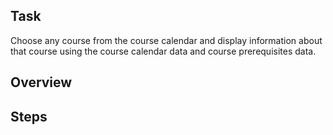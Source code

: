 ## Task
Choose any course from the course calendar and display information about that course using the course calendar data and course prerequisites data.

## Overview

## Steps